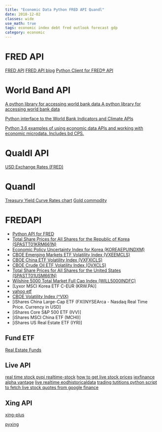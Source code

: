 ```yaml
---
title: "Economic Data Python FRED API Quandl"
date: 2018-12-02
classes: wide
use_math: true
tags: economic index debt fred outlook forecast gdp
category: economic
---
```


# FRED API
[FRED API](https://github.com/mortada/fredapi)
[FRED API blog](http://www.telafinance.com/blog/python-fred-excel.html)
[Python Client for FRED® API](https://github.com/avelkoski/FRB)

# World Band API
[A python library for accessing world bank data ](https://github.com/OliverSherouse/wbdata)
[A python library for accessing world bank data](https://blogs.worldbank.org/opendata/accessing-world-bank-data-apis-python-r-ruby-stata)

[Python interface to the World Bank Indicators and Climate APIs ](https://github.com/mattduck/wbpy)

[Python 3.6 examples of using economic data APIs and working with economic microdata. Includes bd CPS. ](https://github.com/bdecon/econ_data)

# Qualdl API
[USD Exchange Rates (FRED)](https://blog.quandl.com/api-for-currency-data)

# Quandl 
[Treasury Yield Curve Rates chart](https://www.quandl.com/data/USTREASURY/YIELD-Treasury-Yield-Curve-Rates)
[Gold commodity](https://blog.quandl.com/api-for-commodity-data?utm_source=google&utm_medium=organic&utm_campaign=&utm_content=category/api-usage-guides/page/2)

# FREDAPI
- [Python API for FRED](https://mortada.net/python-api-for-fred.html)
- [ Total Share Prices for All Shares for the Republic of Korea (SPASTT01KRM661N)](https://fred.stlouisfed.org/series/SPASTT01KRM661N)
- [Economic Policy Uncertainty Index for Korea (KOREAEPUINDXM)](https://fred.stlouisfed.org/series/KOREAEPUINDXM)
- [CBOE Emerging Markets ETF Volatility Index (VXEEMCLS)](https://fred.stlouisfed.org/series/VXEEMCLS)
- [CBOE China ETF Volatility Index (VXFXICLS)](https://fred.stlouisfed.org/series/VXFXICLS)
- [CBOE Crude Oil ETF Volatility Index (OVXCLS)](https://fred.stlouisfed.org/series/OVXCLS)
- [Total Share Prices for All Shares for the United States (SPASTT01USM661N)](https://fred.stlouisfed.org/series/SPASTT01USM661N)
- [Wilshire 5000 Total Market Full Cap Index (WILL5000INDFC)](https://fred.stlouisfed.org/series/WILL5000INDFC)
- [Lyxor MSCI Korea ETF C-EUR (KRW.PA)]
- [yahoo etf](https://finance.yahoo.com/lookup/etf?s=etf)
- [CBOE Volatility Index (^VIX)](https://finance.yahoo.com/quote/%5EVIX?p=^VIX&.tsrc=fin-srch)
- [iShares China Large-Cap ETF (FXI)NYSEArca - Nasdaq Real Time Price. Currency in USD]
- [iShares Core S&P 500 ETF (IVV)]
- [iShares MSCI China ETF (MCHI)]
- [iShares US Real Estate ETF (IYR)]


## Fund ETF
[Real Estate Funds ](https://money.usnews.com/funds/etfs/rankings/real-estate)

## Live API
[real time stock pypi realtime-stock](https://pypi.org/project/realtime-stock)
[how to get live stock prices](https://theautomatic.net/2018/07/31/how-to-get-live)
[iexfinance](https://pypi.org/project/iexfinance/)
[alpha vantage](https://www.alphavantage.co)
[live realtime eodhistoricaldata](https://eodhistoricaldata.com/knowledgebase)
[trading tutitions python script to fetch live stock quotes from google finance](http://tradingtuitions.com)


## Xing API
[xing-plus](https://github.com/sculove/xing-plus)

[pyxing](https://github.com/codejitsu/pyxing)


